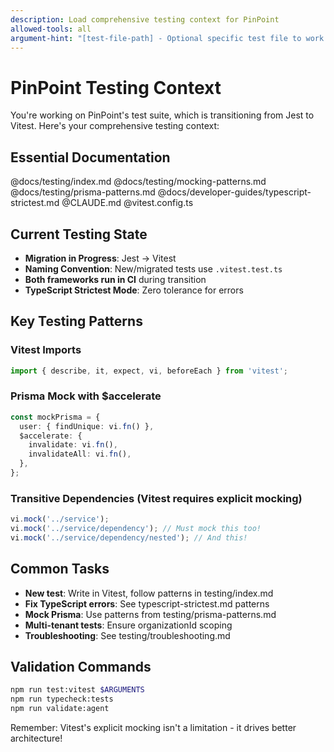 ```yaml
---
description: Load comprehensive testing context for PinPoint
allowed-tools: all
argument-hint: "[test-file-path] - Optional specific test file to work on"
---
```


# PinPoint Testing Context

You're working on PinPoint's test suite, which is transitioning from Jest to Vitest. Here's your comprehensive testing context:

## Essential Documentation
@docs/testing/index.md
@docs/testing/mocking-patterns.md
@docs/testing/prisma-patterns.md
@docs/developer-guides/typescript-strictest.md
@CLAUDE.md
@vitest.config.ts

## Current Testing State
- **Migration in Progress**: Jest → Vitest
- **Naming Convention**: New/migrated tests use `.vitest.test.ts`
- **Both frameworks run in CI** during transition
- **TypeScript Strictest Mode**: Zero tolerance for errors

## Key Testing Patterns

### Vitest Imports
```typescript
import { describe, it, expect, vi, beforeEach } from 'vitest';
```

### Prisma Mock with $accelerate
```typescript
const mockPrisma = {
  user: { findUnique: vi.fn() },
  $accelerate: {
    invalidate: vi.fn(),
    invalidateAll: vi.fn(),
  },
};
```

### Transitive Dependencies (Vitest requires explicit mocking)
```typescript
vi.mock('../service');
vi.mock('../service/dependency'); // Must mock this too!
vi.mock('../service/dependency/nested'); // And this!
```

## Common Tasks
- **New test**: Write in Vitest, follow patterns in testing/index.md
- **Fix TypeScript errors**: See typescript-strictest.md patterns
- **Mock Prisma**: Use patterns from testing/prisma-patterns.md
- **Multi-tenant tests**: Ensure organizationId scoping
- **Troubleshooting**: See testing/troubleshooting.md

## Validation Commands
```bash
npm run test:vitest $ARGUMENTS
npm run typecheck:tests
npm run validate:agent
```

Remember: Vitest's explicit mocking isn't a limitation - it drives better architecture!